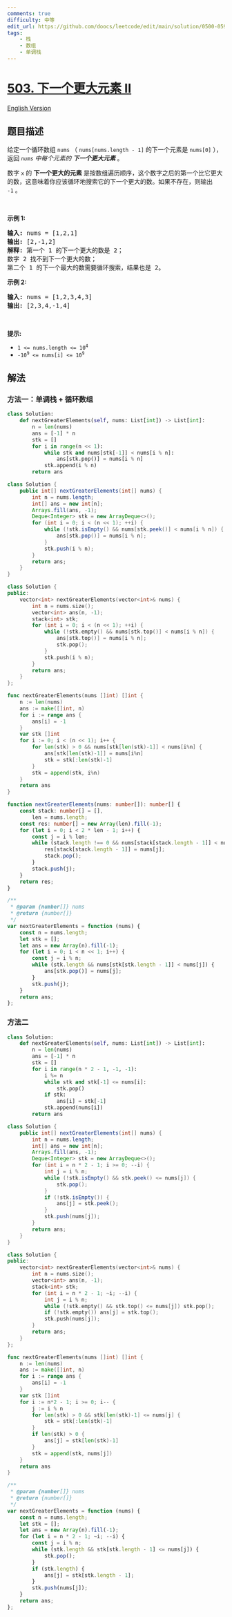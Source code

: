 ```yaml
---
comments: true
difficulty: 中等
edit_url: https://github.com/doocs/leetcode/edit/main/solution/0500-0599/0503.Next%20Greater%20Element%20II/README.md
tags:
    - 栈
    - 数组
    - 单调栈
---
```


<!-- problem:start -->

# [503. 下一个更大元素 II](https://leetcode.cn/problems/next-greater-element-ii)

[English Version](/solution/0500-0599/0503.Next%20Greater%20Element%20II/README_EN.md)

## 题目描述

<!-- description:start -->

<p>给定一个循环数组&nbsp;<code>nums</code>&nbsp;（&nbsp;<code>nums[nums.length - 1]</code>&nbsp;的下一个元素是&nbsp;<code>nums[0]</code>&nbsp;），返回&nbsp;<em><code>nums</code>&nbsp;中每个元素的 <strong>下一个更大元素</strong></em> 。</p>

<p>数字 <code>x</code>&nbsp;的 <strong>下一个更大的元素</strong> 是按数组遍历顺序，这个数字之后的第一个比它更大的数，这意味着你应该循环地搜索它的下一个更大的数。如果不存在，则输出 <code>-1</code>&nbsp;。</p>

<p>&nbsp;</p>

<p><strong>示例 1:</strong></p>

<pre>
<strong>输入:</strong> nums = [1,2,1]
<strong>输出:</strong> [2,-1,2]
<strong>解释:</strong> 第一个 1 的下一个更大的数是 2；
数字 2 找不到下一个更大的数； 
第二个 1 的下一个最大的数需要循环搜索，结果也是 2。
</pre>

<p><strong>示例 2:</strong></p>

<pre>
<strong>输入:</strong> nums = [1,2,3,4,3]
<strong>输出:</strong> [2,3,4,-1,4]
</pre>

<p>&nbsp;</p>

<p><strong>提示:</strong></p>

<ul>
	<li><code>1 &lt;= nums.length &lt;= 10<sup>4</sup></code></li>
	<li><code>-10<sup>9</sup>&nbsp;&lt;= nums[i] &lt;= 10<sup>9</sup></code></li>
</ul>

<!-- description:end -->

## 解法

<!-- solution:start -->

### 方法一：单调栈 + 循环数组

<!-- tabs:start -->

```python
class Solution:
    def nextGreaterElements(self, nums: List[int]) -> List[int]:
        n = len(nums)
        ans = [-1] * n
        stk = []
        for i in range(n << 1):
            while stk and nums[stk[-1]] < nums[i % n]:
                ans[stk.pop()] = nums[i % n]
            stk.append(i % n)
        return ans
```

```java
class Solution {
    public int[] nextGreaterElements(int[] nums) {
        int n = nums.length;
        int[] ans = new int[n];
        Arrays.fill(ans, -1);
        Deque<Integer> stk = new ArrayDeque<>();
        for (int i = 0; i < (n << 1); ++i) {
            while (!stk.isEmpty() && nums[stk.peek()] < nums[i % n]) {
                ans[stk.pop()] = nums[i % n];
            }
            stk.push(i % n);
        }
        return ans;
    }
}
```

```cpp
class Solution {
public:
    vector<int> nextGreaterElements(vector<int>& nums) {
        int n = nums.size();
        vector<int> ans(n, -1);
        stack<int> stk;
        for (int i = 0; i < (n << 1); ++i) {
            while (!stk.empty() && nums[stk.top()] < nums[i % n]) {
                ans[stk.top()] = nums[i % n];
                stk.pop();
            }
            stk.push(i % n);
        }
        return ans;
    }
};
```

```go
func nextGreaterElements(nums []int) []int {
	n := len(nums)
	ans := make([]int, n)
	for i := range ans {
		ans[i] = -1
	}
	var stk []int
	for i := 0; i < (n << 1); i++ {
		for len(stk) > 0 && nums[stk[len(stk)-1]] < nums[i%n] {
			ans[stk[len(stk)-1]] = nums[i%n]
			stk = stk[:len(stk)-1]
		}
		stk = append(stk, i%n)
	}
	return ans
}
```

```ts
function nextGreaterElements(nums: number[]): number[] {
    const stack: number[] = [],
        len = nums.length;
    const res: number[] = new Array(len).fill(-1);
    for (let i = 0; i < 2 * len - 1; i++) {
        const j = i % len;
        while (stack.length !== 0 && nums[stack[stack.length - 1]] < nums[j]) {
            res[stack[stack.length - 1]] = nums[j];
            stack.pop();
        }
        stack.push(j);
    }
    return res;
}
```

```js
/**
 * @param {number[]} nums
 * @return {number[]}
 */
var nextGreaterElements = function (nums) {
    const n = nums.length;
    let stk = [];
    let ans = new Array(n).fill(-1);
    for (let i = 0; i < n << 1; i++) {
        const j = i % n;
        while (stk.length && nums[stk[stk.length - 1]] < nums[j]) {
            ans[stk.pop()] = nums[j];
        }
        stk.push(j);
    }
    return ans;
};
```

<!-- tabs:end -->

<!-- solution:end -->

<!-- solution:start -->

### 方法二

<!-- tabs:start -->

```python
class Solution:
    def nextGreaterElements(self, nums: List[int]) -> List[int]:
        n = len(nums)
        ans = [-1] * n
        stk = []
        for i in range(n * 2 - 1, -1, -1):
            i %= n
            while stk and stk[-1] <= nums[i]:
                stk.pop()
            if stk:
                ans[i] = stk[-1]
            stk.append(nums[i])
        return ans
```

```java
class Solution {
    public int[] nextGreaterElements(int[] nums) {
        int n = nums.length;
        int[] ans = new int[n];
        Arrays.fill(ans, -1);
        Deque<Integer> stk = new ArrayDeque<>();
        for (int i = n * 2 - 1; i >= 0; --i) {
            int j = i % n;
            while (!stk.isEmpty() && stk.peek() <= nums[j]) {
                stk.pop();
            }
            if (!stk.isEmpty()) {
                ans[j] = stk.peek();
            }
            stk.push(nums[j]);
        }
        return ans;
    }
}
```

```cpp
class Solution {
public:
    vector<int> nextGreaterElements(vector<int>& nums) {
        int n = nums.size();
        vector<int> ans(n, -1);
        stack<int> stk;
        for (int i = n * 2 - 1; ~i; --i) {
            int j = i % n;
            while (!stk.empty() && stk.top() <= nums[j]) stk.pop();
            if (!stk.empty()) ans[j] = stk.top();
            stk.push(nums[j]);
        }
        return ans;
    }
};
```

```go
func nextGreaterElements(nums []int) []int {
	n := len(nums)
	ans := make([]int, n)
	for i := range ans {
		ans[i] = -1
	}
	var stk []int
	for i := n*2 - 1; i >= 0; i-- {
		j := i % n
		for len(stk) > 0 && stk[len(stk)-1] <= nums[j] {
			stk = stk[:len(stk)-1]
		}
		if len(stk) > 0 {
			ans[j] = stk[len(stk)-1]
		}
		stk = append(stk, nums[j])
	}
	return ans
}
```

```js
/**
 * @param {number[]} nums
 * @return {number[]}
 */
var nextGreaterElements = function (nums) {
    const n = nums.length;
    let stk = [];
    let ans = new Array(n).fill(-1);
    for (let i = n * 2 - 1; ~i; --i) {
        const j = i % n;
        while (stk.length && stk[stk.length - 1] <= nums[j]) {
            stk.pop();
        }
        if (stk.length) {
            ans[j] = stk[stk.length - 1];
        }
        stk.push(nums[j]);
    }
    return ans;
};
```

<!-- tabs:end -->

<!-- solution:end -->

<!-- problem:end -->
